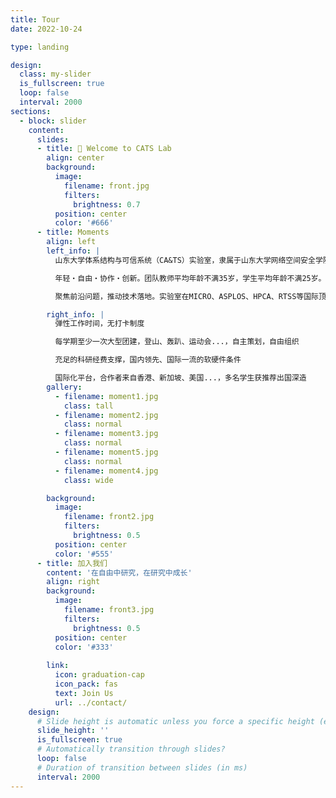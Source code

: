 ```yaml
---
title: Tour
date: 2022-10-24

type: landing

design:
  class: my-slider
  is_fullscreen: true
  loop: false
  interval: 2000
sections:
  - block: slider
    content:
      slides:
      - title: 👋 Welcome to CATS Lab
        align: center
        background:
          image:
            filename: front.jpg
            filters:
              brightness: 0.7
          position: center
          color: '#666'
      - title: Moments
        align: left
        left_info: |
          山东大学体系结构与可信系统（CA&TS）实验室，隶属于山东大学网络空间安全学院，研究领域囊括隐私计算的异构加速、系统设计及实时分析。

          年轻・自由・协作・创新。团队教师平均年龄不满35岁，学生平均年龄不满25岁。独立开放的个人课题，互惠互享的科研小组。

          聚焦前沿问题，推动技术落地。实验室在MICRO、ASPLOS、HPCA、RTSS等国际顶级会议上持续发表高水平论文，与华为、蚂蚁、字节等头部企业深度合作，科研成果在学术界和产业界均产生了广泛影响。

        right_info: |
          弹性工作时间，无打卡制度

          每学期至少一次大型团建，登山、轰趴、运动会...，自主策划，自由组织

          充足的科研经费支撑，国内领先、国际一流的软硬件条件

          国际化平台，合作者来自香港、新加坡、美国...，多名学生获推荐出国深造
        gallery:
          - filename: moment1.jpg
            class: tall
          - filename: moment2.jpg
            class: normal
          - filename: moment3.jpg
            class: normal
          - filename: moment5.jpg
            class: normal
          - filename: moment4.jpg
            class: wide

        background:
          image:
            filename: front2.jpg
            filters:
              brightness: 0.5
          position: center
          color: '#555'
      - title: 加入我们
        content: '在自由中研究，在研究中成长'
        align: right
        background:
          image:
            filename: front3.jpg
            filters:
              brightness: 0.5
          position: center
          color: '#333'
        
        link:
          icon: graduation-cap
          icon_pack: fas
          text: Join Us
          url: ../contact/
    design:
      # Slide height is automatic unless you force a specific height (e.g. '400px')
      slide_height: ''
      is_fullscreen: true
      # Automatically transition through slides?
      loop: false
      # Duration of transition between slides (in ms)
      interval: 2000
---
```

